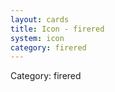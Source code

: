 ```yaml
---
layout: cards
title: Icon - firered
system: icon
category: firered
---
```

<div class="alert alert-secondary mb-4"><span class="i18n innerHTML-category">Category: </span><span class="i18n innerHTML-cat-firered">firered</span></div>
